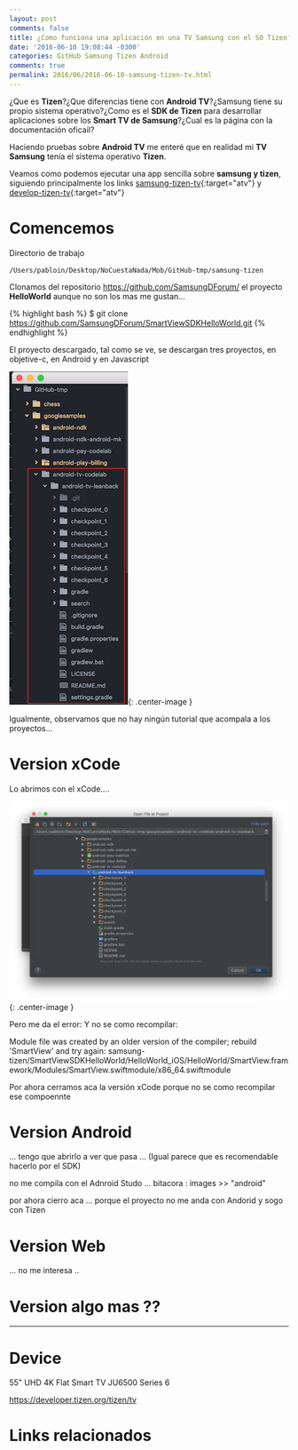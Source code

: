 ```yaml
---
layout: post
comments: false
title: ¿Como funciona una aplicación en una TV Samsung con el SO Tizen?
date: '2016-06-10 19:08:44 -0300'
categories: GitHub Samsung Tizen Android
comments: true
permalink: 2016/06/2016-06-10-samsung-tizen-tv.html
---
```

¿Que es **Tizen**?¿Que diferencias tiene con **Android TV**?¿Samsung tiene su propio sistema operativo?¿Como es el **SDK de Tizen** para desarrollar aplicaciones sobre los **Smart TV de Samsung**?¿Cual es la página con la documentación oficail?

Haciendo pruebas sobre **Android TV** me enteré que en realidad mi **TV Samsung** tenía el sistema operativo **Tizen**.

Veamos como podemos ejecutar una app sencilla sobre **samsung y tizen**, siguiendo principalmente los links [samsung-tizen-tv][samsung-tizen-tv]{:target="atv"} y  [develop-tizen-tv][develop-tizen-tv]{:target="atv"}

# Comencemos

Directorio de trabajo

```
/Users/pabloin/Desktop/NoCuestaNada/Mob/GitHub-tmp/samsung-tizen
```

Clonamos del repositorio https://github.com/SamsungDForum/ el proyecto **HelloWorld** aunque no son los mas me gustan...

{% highlight bash %}
$ git clone https://github.com/SamsungDForum/SmartViewSDKHelloWorld.git
{% endhighlight %}

El proyecto descargado, tal como se ve, se descargan tres proyectos, en objetive-c, en Android y en Javascript

![Android TV - screenshot](/assets/images/mes06/post_015_android_tv_001.png){: .center-image }

Igualmente, observamos que no hay ningún tutorial que acompala a los proyectos...

# Version xCode

Lo abrimos con el xCode....


![Android TV - screenshot](/assets/images/mes06/post_015_android_tv_002.png){: .center-image }

Pero me da el error: Y no se como recompilar:

Module file was created by an older version of the compiler;
rebuild 'SmartView' and try again:
 samsung-tizen/SmartViewSDKHelloWorld/HelloWorld_iOS/HelloWorld/SmartView.framework/Modules/SmartView.swiftmodule/x86_64.swiftmodule

Por ahora cerramos aca la versión xCode porque no se como recompilar ese compoennte

# Version Android

... tengo que abrirlo a ver que pasa ... (Igual parece que es recomendable hacerlo por el SDK)

no me compila con el Adnroid Studo ...
  bitacora : images >> "android"

  por ahora cierro aca ... porque el proyecto no me anda con Andorid y sogo con Tizen

# Version Web

... no me interesa ..

# Version algo mas ??




--------------
# Device

55" UHD 4K Flat Smart TV JU6500 Series 6


https://developer.tizen.org/tizen/tv


# Links relacionados


[samsung-tizen-tv]:   https://www.samsungdforum.com/TizenSampleGuide/
[develop-tizen-tv]:   https://developer.tizen.org/tizen/tv
